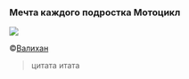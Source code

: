 ### Мечта каждого подростка Мотоцикл

![](http://www.etovidel.net/appended_files/big/5075c09305392.jpg)

&copy;[Валихан](http://www.etovidel.net/user.php?uid=150)

> цитата
> итата